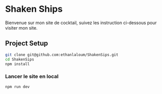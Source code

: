 # Shaken Ships

Bienvenue sur mon site de cocktail, suivez les instruction ci-dessous pour visiter mon site.

## Project Setup

```sh
git clone git@github.com:ethanlaloum/ShakenSips.git
cd ShakenSips
npm install
```

### Lancer le site en local

```sh
npm run dev
```
